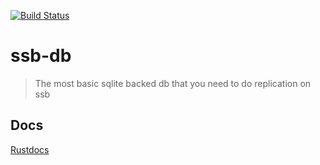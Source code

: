 [![Build Status](https://travis-ci.org/sunrise-choir/ssb_db.svg?branch=master)](https://travis-ci.org/sunrise-choir/ssb_db)
# ssb-db

> The most basic sqlite backed db that you need to do replication on ssb 

## Docs

[Rustdocs](https://sunrise-choir.github.io/ssb_db/ssb_db/index.html)
